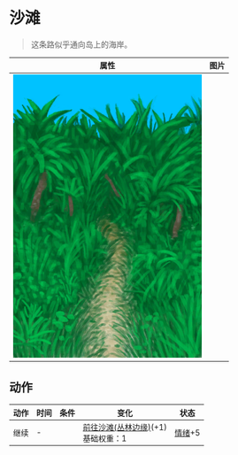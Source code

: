 # 沙滩  
> 这条路似乎通向岛上的海岸。  
  
  属性  |   图片   
 ----  |  ----:   
   |  ![](Sprite/JunglePath.png)   
  
## 动作  
动作  |  时间  |  条件  |  变化  |  状态  
----  |  ----  |  ----  |  ----  |  ----  
继续<br>  |  -  |    |  [前往沙滩(丛林边缘)](Path_OutskirtsToBeach.md)(+1)<br>基础权重：1<br>  |  [情绪](Morale.md)+5  
